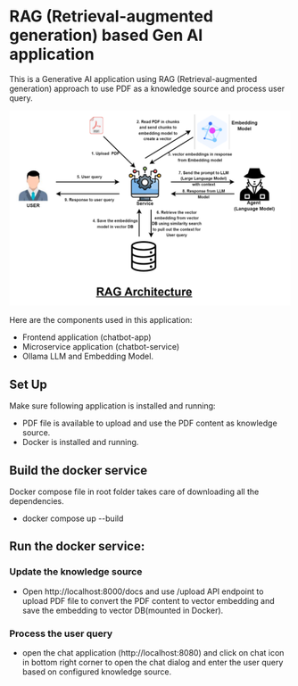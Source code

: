 # RAG (Retrieval-augmented generation) based Gen AI application

This is a Generative AI application using RAG (Retrieval-augmented generation) approach to use PDF as a knowledge source and process user query.

![RAG (Retrieval-augmented generation) Architecture](RAG%20Architecture.png)

Here are the components used in this application:

- Frontend application (chatbot-app)
- Microservice application (chatbot-service)
- Ollama LLM and Embedding Model. 

## Set Up

Make sure following application is installed and running:

- PDF file is available to upload and use the PDF content as knowledge source.
- Docker is installed and running.

## Build the docker service

Docker compose file in root folder takes care of downloading all the dependencies.

- docker compose up --build

## Run the docker service:

### Update the knowledge source

- Open http://localhost:8000/docs and use /upload API endpoint to upload PDF file to convert the PDF content to vector embedding and save the embedding to vector DB(mounted in Docker).

### Process the user query

- open the chat application (http://localhost:8080) and click on chat icon in bottom right corner to open the chat dialog and enter the user query based on configured knowledge source.
